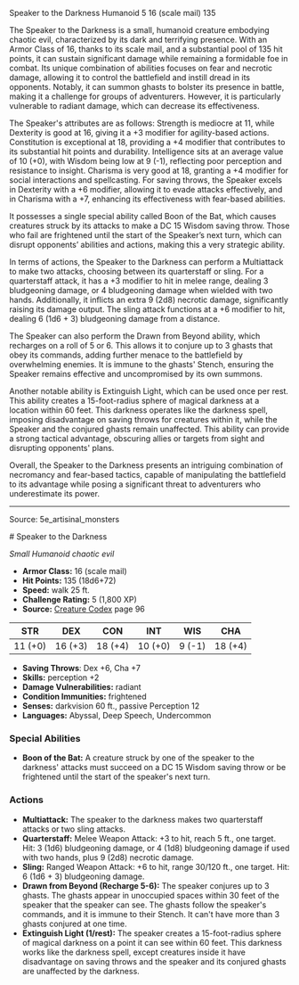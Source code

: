 <MonsterName/>Speaker to the Darkness</MonsterName>
<CreatureType/>Humanoid</CreatureType>
<CR/>5</CR>
<AC/>16 (scale mail)</AC>
<HP/>135</HP>
<summary>The Speaker to the Darkness is a small, humanoid creature embodying chaotic evil, characterized by its dark and terrifying presence. With an Armor Class of 16, thanks to its scale mail, and a substantial pool of 135 hit points, it can sustain significant damage while remaining a formidable foe in combat. Its unique combination of abilities focuses on fear and necrotic damage, allowing it to control the battlefield and instill dread in its opponents. Notably, it can summon ghasts to bolster its presence in battle, making it a challenge for groups of adventurers. However, it is particularly vulnerable to radiant damage, which can decrease its effectiveness.</summary>

<detail>

The Speaker's attributes are as follows: Strength is mediocre at 11, while Dexterity is good at 16, giving it a +3 modifier for agility-based actions. Constitution is exceptional at 18, providing a +4 modifier that contributes to its substantial hit points and durability. Intelligence sits at an average value of 10 (+0), with Wisdom being low at 9 (-1), reflecting poor perception and resistance to insight. Charisma is very good at 18, granting a +4 modifier for social interactions and spellcasting. For saving throws, the Speaker excels in Dexterity with a +6 modifier, allowing it to evade attacks effectively, and in Charisma with a +7, enhancing its effectiveness with fear-based abilities.

It possesses a single special ability called Boon of the Bat, which causes creatures struck by its attacks to make a DC 15 Wisdom saving throw. Those who fail are frightened until the start of the Speaker’s next turn, which can disrupt opponents’ abilities and actions, making this a very strategic ability.

In terms of actions, the Speaker to the Darkness can perform a Multiattack to make two attacks, choosing between its quarterstaff or sling. For a quarterstaff attack, it has a +3 modifier to hit in melee range, dealing 3 bludgeoning damage, or 4 bludgeoning damage when wielded with two hands. Additionally, it inflicts an extra 9 (2d8) necrotic damage, significantly raising its damage output. The sling attack functions at a +6 modifier to hit, dealing 6 (1d6 + 3) bludgeoning damage from a distance.

The Speaker can also perform the Drawn from Beyond ability, which recharges on a roll of 5 or 6. This allows it to conjure up to 3 ghasts that obey its commands, adding further menace to the battlefield by overwhelming enemies. It is immune to the ghasts' Stench, ensuring the Speaker remains effective and uncompromised by its own summons.

Another notable ability is Extinguish Light, which can be used once per rest. This ability creates a 15-foot-radius sphere of magical darkness at a location within 60 feet. This darkness operates like the darkness spell, imposing disadvantage on saving throws for creatures within it, while the Speaker and the conjured ghasts remain unaffected. This ability can provide a strong tactical advantage, obscuring allies or targets from sight and disrupting opponents' plans.

Overall, the Speaker to the Darkness presents an intriguing combination of necromancy and fear-based tactics, capable of manipulating the battlefield to its advantage while posing a significant threat to adventurers who underestimate its power.</detail>



---

Source: 5e_artisinal_monsters

<statblock>
# Speaker to the Darkness

*Small* *Humanoid* *chaotic evil*

- **Armor Class:** 16 (scale mail)
- **Hit Points:** 135 (18d6+72)
- **Speed:** walk 25 ft.
- **Challenge Rating:** 5 (1,800 XP)
- **Source:** [Creature Codex](https://koboldpress.com/kpstore/product/creature-codex-for-5th-edition-dnd) page 96

| STR | DEX | CON | INT | WIS | CHA |
| --- | --- | --- | --- | --- | --- |
| 11 (+0) | 16 (+3) | 18 (+4) | 10 (+0) | 9 (-1) | 18 (+4) |

- **Saving Throws**: Dex +6, Cha +7
- **Skills:** perception +2
- **Damage Vulnerabilities:** radiant
- **Condition Immunities:** frightened
- **Senses:** darkvision 60 ft., passive Perception 12
- **Languages:** Abyssal, Deep Speech, Undercommon

### Special Abilities

- **Boon of the Bat:** A creature struck by one of the speaker to the darkness' attacks must succeed on a DC 15 Wisdom saving throw or be frightened until the start of the speaker's next turn.

### Actions

- **Multiattack:** The speaker to the darkness makes two quarterstaff attacks or two sling attacks.
- **Quarterstaff:** Melee Weapon Attack: +3 to hit, reach 5 ft., one target. Hit: 3 (1d6) bludgeoning damage, or 4 (1d8) bludgeoning damage if used with two hands, plus 9 (2d8) necrotic damage.
- **Sling:** Ranged Weapon Attack: +6 to hit, range 30/120 ft., one target. Hit: 6 (1d6 + 3) bludgeoning damage.
- **Drawn from Beyond (Recharge 5-6):** The speaker conjures up to 3 ghasts. The ghasts appear in unoccupied spaces within 30 feet of the speaker that the speaker can see. The ghasts follow the speaker's commands, and it is immune to their Stench. It can't have more than 3 ghasts conjured at one time.
- **Extinguish Light (1/rest):** The speaker creates a 15-foot-radius sphere of magical darkness on a point it can see within 60 feet. This darkness works like the darkness spell, except creatures inside it have disadvantage on saving throws and the speaker and its conjured ghasts are unaffected by the darkness.


</statblock>


